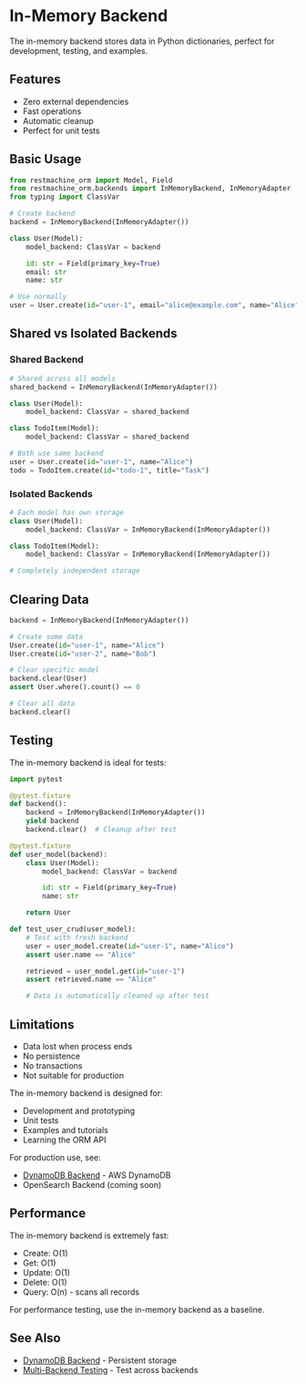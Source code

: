 # In-Memory Backend

The in-memory backend stores data in Python dictionaries, perfect for development, testing, and examples.

## Features

- Zero external dependencies
- Fast operations
- Automatic cleanup
- Perfect for unit tests

## Basic Usage

```python
from restmachine_orm import Model, Field
from restmachine_orm.backends import InMemoryBackend, InMemoryAdapter
from typing import ClassVar

# Create backend
backend = InMemoryBackend(InMemoryAdapter())

class User(Model):
    model_backend: ClassVar = backend

    id: str = Field(primary_key=True)
    email: str
    name: str

# Use normally
user = User.create(id="user-1", email="alice@example.com", name="Alice")
```

## Shared vs Isolated Backends

### Shared Backend

```python
# Shared across all models
shared_backend = InMemoryBackend(InMemoryAdapter())

class User(Model):
    model_backend: ClassVar = shared_backend

class TodoItem(Model):
    model_backend: ClassVar = shared_backend

# Both use same backend
user = User.create(id="user-1", name="Alice")
todo = TodoItem.create(id="todo-1", title="Task")
```

### Isolated Backends

```python
# Each model has own storage
class User(Model):
    model_backend: ClassVar = InMemoryBackend(InMemoryAdapter())

class TodoItem(Model):
    model_backend: ClassVar = InMemoryBackend(InMemoryAdapter())

# Completely independent storage
```

## Clearing Data

```python
backend = InMemoryBackend(InMemoryAdapter())

# Create some data
User.create(id="user-1", name="Alice")
User.create(id="user-2", name="Bob")

# Clear specific model
backend.clear(User)
assert User.where().count() == 0

# Clear all data
backend.clear()
```

## Testing

The in-memory backend is ideal for tests:

```python
import pytest

@pytest.fixture
def backend():
    backend = InMemoryBackend(InMemoryAdapter())
    yield backend
    backend.clear()  # Cleanup after test

@pytest.fixture
def user_model(backend):
    class User(Model):
        model_backend: ClassVar = backend

        id: str = Field(primary_key=True)
        name: str

    return User

def test_user_crud(user_model):
    # Test with fresh backend
    user = user_model.create(id="user-1", name="Alice")
    assert user.name == "Alice"

    retrieved = user_model.get(id="user-1")
    assert retrieved.name == "Alice"

    # Data is automatically cleaned up after test
```

## Limitations

- Data lost when process ends
- No persistence
- No transactions
- Not suitable for production

The in-memory backend is designed for:
- Development and prototyping
- Unit tests
- Examples and tutorials
- Learning the ORM API

For production use, see:
- [DynamoDB Backend](dynamodb.md) - AWS DynamoDB
- OpenSearch Backend (coming soon)

## Performance

The in-memory backend is extremely fast:

- Create: O(1)
- Get: O(1)
- Update: O(1)
- Delete: O(1)
- Query: O(n) - scans all records

For performance testing, use the in-memory backend as a baseline.

## See Also

- [DynamoDB Backend](dynamodb.md) - Persistent storage
- [Multi-Backend Testing](../testing/multi-backend.md) - Test across backends
